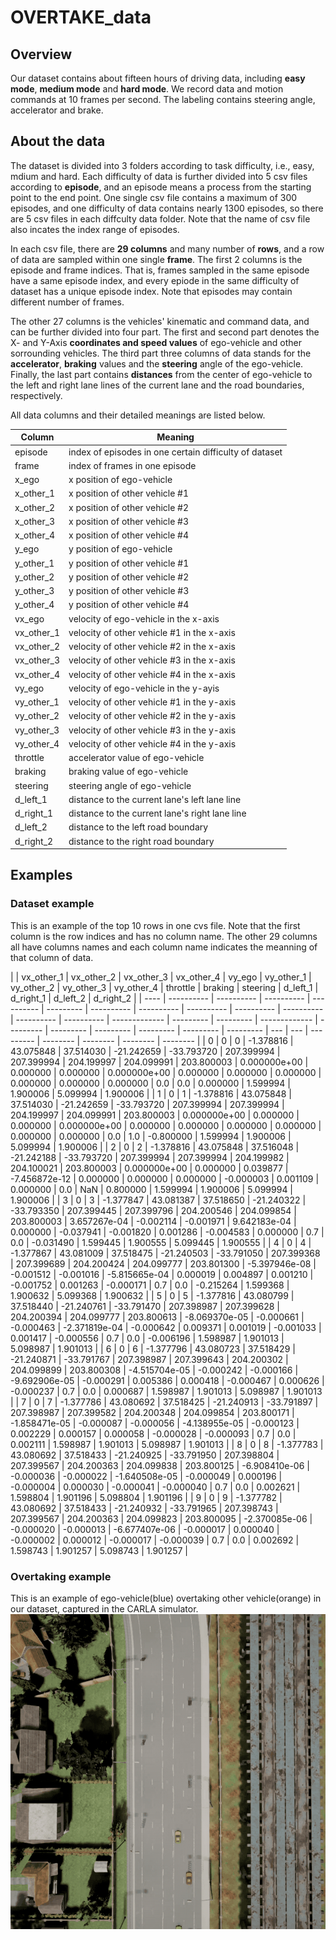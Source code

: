 # OVERTAKE_data

## Overview

Our dataset contains about fifteen hours of driving data, including **easy mode**, **medium mode** and **hard mode**. We record data and motion commands at 10 frames per second. The labeling contains steering angle, accelerator and brake.

## About the data

The dataset is divided into 3 folders according to task difficulty, i.e., easy, mdium and hard. Each difficulty of data is further divided into 5 csv files according to **episode**, and an episode means a process from the starting point to the end point. One single csv file contains a maximum of 300 episodes, and one difficulty of data contains nearly 1300 episodes, so there are 5 csv files in each diffculty data folder. Note that the name of csv file also incates the index range of episodes.

In each csv file, there are **29 columns** and many number of **rows**, and a row of data are sampled within one single **frame**. The first 2 columns is the episode and frame indices. That is, frames sampled in the same episode have a same episode index, and every epiode in the same difficulty of dataset has a unique episode index. Note that episodes may contain different number of frames.

The other 27 columns is the vehicles' kinematic and command data, and can be further divided into four part. The first and second part denotes the X- and Y-Axis **coordinates and speed values** of ego-vehicle and other sorrounding vehicles. The third part three columns of data stands for the **accelerator**, **braking** values and the **steering** angle of the ego-vehicle. Finally, the last part contains **distances** from the center of ego-vehicle to the left and right lane lines of the current lane and the road boundaries, respectively.

All data columns and their detailed meanings are listed below.

| Column  | Meaning |
| ------------- | ------------- |
| episode | index of episodes in one certain difficulty of dataset |
| frame | index of frames in one episode |
| x_ego | x position of ego-vehicle |
| x_other_1 | x position of other vehicle #1 |
| x_other_2 | x position of other vehicle #2 |
| x_other_3 | x position of other vehicle #3 |
| x_other_4 | x position of other vehicle #4 |
| y_ego | y position of ego-vehicle |
| y_other_1 | y position of other vehicle #1 |
| y_other_2 | y position of other vehicle #2 |
| y_other_3 | y position of other vehicle #3 |
| y_other_4 | y position of other vehicle #4 |
| vx_ego | velocity of ego-vehicle in the x-axis |
| vx_other_1 | velocity of other vehicle #1 in the x-axis |
| vx_other_2 | velocity of other vehicle #2 in the x-axis |
| vx_other_3 | velocity of other vehicle #3 in the x-axis |
| vx_other_4 | velocity of other vehicle #4 in the x-axis |
| vy_ego | velocity of ego-vehicle in the y-ayis |
| vy_other_1 | velocity of other vehicle #1 in the y-axis |
| vy_other_2 | velocity of other vehicle #2 in the y-axis |
| vy_other_3 | velocity of other vehicle #3 in the y-axis |
| vy_other_4 | velocity of other vehicle #4 in the y-axis |
| throttle | accelerator value of ego-vehicle |
| braking  | braking value of ego-vehicle |
| steering | steering angle of ego-vehicle |
| d_left_1 | distance to the current lane's left lane line |
| d_right_1 | distance to the current lane's right lane line |
| d_left_2 | distance to the left road boundary |
| d_right_2 | distance to the right road boundary |

## Examples

### Dataset example

This is an example of the top 10 rows in one cvs file. Note that the first column is the row indices and has no column name. The other 29 columns all have columns names and each column name indicates the meanning of that column of data.

|      | vx_other_1 | vx_other_2 | vx_other_3 | vx_other_4 | vy_ego    | vy_other_1 | vy_other_2 | vy_other_3 | vy_other_4 | throttle   | braking    | steering   | d_left_1      | d_right_1 | d_left_2  | d_right_2     |
| ---- | ---------- | ---------- | ---------- | ---------- | --------- | ---------- | ---------- | ---------- | ---------- | ---------- | ---------- | ---------- | ------------- | --------- | --------- | ------------- | --------- | --------- | --------- | --------- | --------- | --------- | --- | --- | --------- | -------- | -------- | -------- | -------- |
| 0    | 0          | 0          | -1.378816  | 43.075848  | 37.514030 | -21.242659 | -33.793720 | 207.399994 | 207.399994 | 204.199997 | 204.099991 | 203.800003 | 0.000000e+00  | 0.000000  | 0.000000  | 0.000000e+00  | 0.000000  | 0.000000  | 0.000000  | 0.000000  | 0.000000  | 0.000000  | 0.0 | 0.0 | 0.000000  | 1.599994 | 1.900006 | 5.099994 | 1.900006 |
| 1    | 0          | 1          | -1.378816  | 43.075848  | 37.514030 | -21.242659 | -33.793720 | 207.399994 | 207.399994 | 204.199997 | 204.099991 | 203.800003 | 0.000000e+00  | 0.000000  | 0.000000  | 0.000000e+00  | 0.000000  | 0.000000  | 0.000000  | 0.000000  | 0.000000  | 0.000000  | 0.0 | 1.0 | -0.800000 | 1.599994 | 1.900006 | 5.099994 | 1.900006 |
| 2    | 0          | 2          | -1.378816  | 43.075848  | 37.516048 | -21.242188 | -33.793720 | 207.399994 | 207.399994 | 204.199982 | 204.100021 | 203.800003 | 0.000000e+00  | 0.000000  | 0.039877  | -7.456872e-12 | 0.000000  | 0.000000  | 0.000000  | -0.000003 | 0.001109  | 0.000000  | 0.0 | NaN | 0.800000  | 1.599994 | 1.900006 | 5.099994 | 1.900006 |
| 3    | 0          | 3          | -1.377847  | 43.081387  | 37.518650 | -21.240322 | -33.793350 | 207.399445 | 207.399796 | 204.200546 | 204.099854 | 203.800003 | 3.657267e-04  | -0.002114 | -0.001971 | 9.642183e-04  | 0.000000  | -0.037941 | -0.001820 | 0.001286  | -0.004583 | 0.000000  | 0.7 | 0.0 | -0.031490 | 1.599445 | 1.900555 | 5.099445 | 1.900555 |
| 4    | 0          | 4          | -1.377867  | 43.081009  | 37.518475 | -21.240503 | -33.791050 | 207.399368 | 207.399689 | 204.200424 | 204.099777 | 203.801300 | -5.397946e-08 | -0.001512 | -0.001016 | -5.815665e-04 | 0.000019  | 0.004897  | 0.001210  | -0.001752 | 0.001263  | -0.000171 | 0.7 | 0.0 | -0.215264 | 1.599368 | 1.900632 | 5.099368 | 1.900632 |
| 5    | 0          | 5          | -1.377816  | 43.080799  | 37.518440 | -21.240761 | -33.791470 | 207.398987 | 207.399628 | 204.200394 | 204.099777 | 203.800613 | -8.069370e-05 | -0.000661 | -0.000463 | -2.371819e-04 | -0.000642 | 0.009371  | 0.001019  | -0.001033 | 0.001417  | -0.000556 | 0.7 | 0.0 | -0.006196 | 1.598987 | 1.901013 | 5.098987 | 1.901013 |
| 6    | 0          | 6          | -1.377796  | 43.080723  | 37.518429 | -21.240871 | -33.791767 | 207.398987 | 207.399643 | 204.200302 | 204.099899 | 203.800308 | -4.515704e-05 | -0.000242 | -0.000166 | -9.692906e-05 | -0.000291 | 0.005386  | 0.000418  | -0.000467 | 0.000626  | -0.000237 | 0.7 | 0.0 | 0.000687  | 1.598987 | 1.901013 | 5.098987 | 1.901013 |
| 7    | 0          | 7          | -1.377786  | 43.080692  | 37.518425 | -21.240913 | -33.791897 | 207.398987 | 207.399582 | 204.200348 | 204.099854 | 203.800171 | -1.858471e-05 | -0.000087 | -0.000056 | -4.138955e-05 | -0.000123 | 0.002229  | 0.000157  | 0.000058  | -0.000028 | -0.000093 | 0.7 | 0.0 | 0.002111  | 1.598987 | 1.901013 | 5.098987 | 1.901013 |
| 8    | 0          | 8          | -1.377783  | 43.080692  | 37.518433 | -21.240925 | -33.791950 | 207.398804 | 207.399567 | 204.200363 | 204.099838 | 203.800125 | -6.908410e-06 | -0.000036 | -0.000022 | -1.640508e-05 | -0.000049 | 0.000196  | -0.000004 | 0.000030  | -0.000041 | -0.000040 | 0.7 | 0.0 | 0.002621  | 1.598804 | 1.901196 | 5.098804 | 1.901196 |
| 9    | 0          | 9          | -1.377782  | 43.080692  | 37.518433 | -21.240932 | -33.791965 | 207.398743 | 207.399567 | 204.200363 | 204.099823 | 203.800095 | -2.370085e-06 | -0.000020 | -0.000013 | -6.677407e-06 | -0.000017 | 0.000040  | -0.000002 | 0.000012  | -0.000017 | -0.000039 | 0.7 | 0.0 | 0.002692  | 1.598743 | 1.901257 | 5.098743 | 1.901257 |



### Overtaking example
This is an example of ego-vehicle(blue) overtaking other vehicle(orange) in our dataset, captured in the CARLA simulator.
<img src="overtake.gif"/>